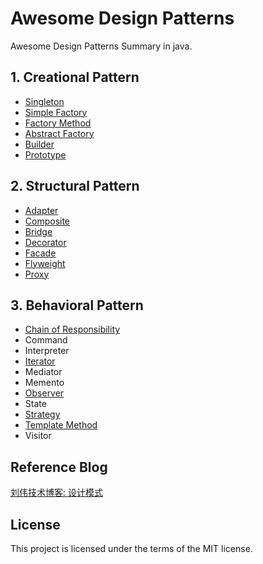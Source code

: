 # Awesome Design Patterns
Awesome Design Patterns Summary in java.

## 1. Creational Pattern
- [Singleton](https://github.com/SunnyMarkLiu/AwesomeDesignPatterns/tree/master/CreationalPattern/Singleton)
- [Simple Factory](https://github.com/SunnyMarkLiu/AwesomeDesignPatterns/tree/master/CreationalPattern/SimpleFactory)
- [Factory Method](https://github.com/SunnyMarkLiu/Awesome-Design-Patterns/tree/master/CreationalPattern/FactoryMethod)
- [Abstract Factory](https://github.com/SunnyMarkLiu/Awesome-Design-Patterns/tree/master/CreationalPattern/AbstractFactory)
- [Builder](https://github.com/SunnyMarkLiu/Awesome-Design-Patterns/tree/master/CreationalPattern/Builder)
- [Prototype](https://github.com/SunnyMarkLiu/Awesome-Design-Patterns/tree/master/CreationalPattern/Prototype)

## 2. Structural Pattern
- [Adapter](https://github.com/SunnyMarkLiu/Awesome-Design-Patterns/tree/master/StructuralPattern/Adapter)
- [Composite](https://github.com/SunnyMarkLiu/Awesome-Design-Patterns/tree/master/StructuralPattern/Composite)
- [Bridge](https://github.com/SunnyMarkLiu/Awesome-Design-Patterns/tree/master/StructuralPattern/Bridge)
- [Decorator](https://github.com/SunnyMarkLiu/Awesome-Design-Patterns/tree/master/StructuralPattern/Decorator)
- [Facade](https://github.com/SunnyMarkLiu/Awesome-Design-Patterns/tree/master/StructuralPattern/Facade)
- [Flyweight](https://github.com/SunnyMarkLiu/Awesome-Design-Patterns/tree/master/StructuralPattern/Flyweight)
- [Proxy](https://github.com/SunnyMarkLiu/Awesome-Design-Patterns/tree/master/StructuralPattern/Proxy)

## 3. Behavioral Pattern
- [Chain of Responsibility](https://github.com/SunnyMarkLiu/Awesome-Design-Patterns/tree/master/BehavioralPattern/ChainOfResponsibility)
- Command
- Interpreter
- [Iterator](https://github.com/SunnyMarkLiu/Awesome-Design-Patterns/tree/master/BehavioralPattern/Iterator)
- Mediator
- Memento
- [Observer](https://github.com/SunnyMarkLiu/Awesome-Design-Patterns/tree/master/BehavioralPattern/Observer)
- State
- [Strategy](https://github.com/SunnyMarkLiu/Awesome-Design-Patterns/tree/master/BehavioralPattern/Strategy)
- [Template Method](https://github.com/SunnyMarkLiu/Awesome-Design-Patterns/tree/master/BehavioralPattern/TemplateMethod)
- Visitor

## Reference Blog
[刘伟技术博客: 设计模式](http://blog.csdn.net/lovelion/article/details/17517213)

## License

This project is licensed under the terms of the MIT license.
